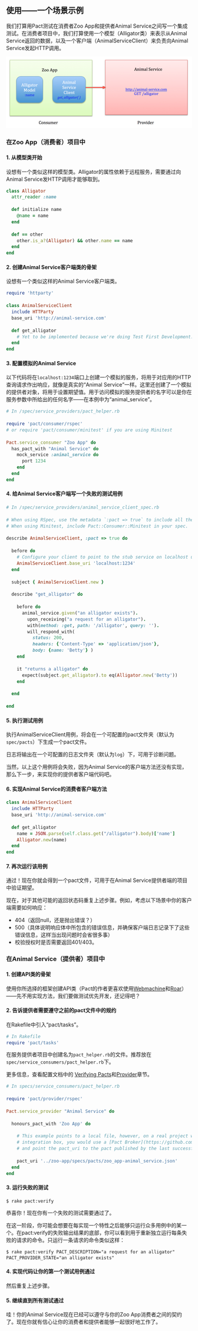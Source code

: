 ## 使用——一个场景示例

我们打算用Pact测试在消费者Zoo App和提供者Animal Service之间写一个集成测试。在消费者项目中，我们打算使用一个模型（Alligator类）来表示从Animal Service返回的数据，以及一个客户端（AnimalServiceClient）来负责向Animal Service发起HTTP调用。

![Example](../media/zoo_app-animal_service.png)

### 在Zoo App（消费者）项目中

#### 1. 从模型类开始

设想有一个类似这样的模型类。Alligator的属性依赖于远程服务，需要通过向Animal Service发HTTP调用才能够取到。

```ruby
class Alligator
  attr_reader :name

  def initialize name
    @name = name
  end

  def == other
    other.is_a?(Alligator) && other.name == name
  end
end
```

#### 2. 创建Animal Service客户端类的骨架

设想有一个类似这样的Animal Service客户端类。

```ruby
require 'httparty'

class AnimalServiceClient
  include HTTParty
  base_uri 'http://animal-service.com'

  def get_alligator
    # Yet to be implemented because we're doing Test First Development...
  end
end
```
#### 3. 配置模拟的Animal Service

以下代码将在`localhost:1234`端口上创建一个模拟的服务，将用于对应用的HTTP查询请求作出响应，就像是真实的“Animal Service”一样。这里还创建了一个模拟的提供者对象，将用于设置期望值。用于访问模拟的服务提供者的名字可以是你在服务参数中所给出的任何名字——在本例中为“animal_service”。

```ruby
# In /spec/service_providers/pact_helper.rb

require 'pact/consumer/rspec'
# or require 'pact/consumer/minitest' if you are using Minitest

Pact.service_consumer "Zoo App" do
  has_pact_with "Animal Service" do
    mock_service :animal_service do
      port 1234
    end
  end
end
```

#### 4. 给Animal Service客户端写一个失败的测试用例

```ruby
# In /spec/service_providers/animal_service_client_spec.rb

# When using RSpec, use the metadata `:pact => true` to include all the pact functionality in your spec.
# When using Minitest, include Pact::Consumer::Minitest in your spec.

describe AnimalServiceClient, :pact => true do

  before do
    # Configure your client to point to the stub service on localhost using the port you have specified
    AnimalServiceClient.base_uri 'localhost:1234'
  end

  subject { AnimalServiceClient.new }

  describe "get_alligator" do

    before do
      animal_service.given("an alligator exists").
        upon_receiving("a request for an alligator").
        with(method: :get, path: '/alligator', query: '').
        will_respond_with(
          status: 200,
          headers: {'Content-Type' => 'application/json'},
          body: {name: 'Betty'} )
    end

    it "returns a alligator" do
      expect(subject.get_alligator).to eq(Alligator.new('Betty'))
    end

  end

end
```

#### 5. 执行测试用例

执行AnimalServiceClient用例，将会在一个可配置的pact文件夹（默认为`spec/pacts`）下生成一个pact文件。

日志将输出在一个可配置的日志文件夹（默认为`log`）下，可用于诊断问题。

当然，以上这个用例将会失败，因为Animal Service的客户端方法还没有实现，那么下一步，来实现你的提供者客户端代码吧。

#### 6. 实现Animal Service的消费者客户端方法

```ruby
class AnimalServiceClient
  include HTTParty
  base_uri 'http://animal-service.com'

  def get_alligator
    name = JSON.parse(self.class.get("/alligator").body)['name']
    Alligator.new(name)
  end
end
```

#### 7. 再次运行该用例

通过！现在你就会得到一个pact文件，可用于在Animal Service提供者端的项目中验证期望。

现在，对于其他可能的返回状态码重复上述步骤。例如，考虑以下场景中你的客户端需要如何响应：

* 404（返回null，还是抛出错误？）
* 500（具体说明响应体中所包含的错误信息，并确保客户端日志记录下了这些错误信息，这样当出现问题时会省很多事）
* 校验授权时是否需要返回401/403。

### 在Animal Service（提供者）项目中

#### 1. 创建API类的骨架

使用你所选择的框架创建API类（Pact的作者更喜欢使用[Webmachine](https://github.com/webmachine/webmachine)和[Roar](https://github.com/trailblazer/roar)）——先不用实现方法，我们要做测试优先开发，还记得吧？

#### 2. 告诉提供者需要遵守之前的pact文件中的规约

在Rakefile中引入“pact/tasks”。

```ruby
# In Rakefile
require 'pact/tasks'
```

在服务提供者项目中创建名为`pact_helper.rb`的文件。推荐放在`spec/service_consumers/pact_helper.rb`下。

更多信息，查看配置文档中的 [Verifying Pacts](https://github.com/realestate-com-au/pact/wiki/Verifying-pacts)和[Provider](documentation/configuration.md#provider)章节。

```ruby
# In specs/service_consumers/pact_helper.rb

require 'pact/provider/rspec'

Pact.service_provider "Animal Service" do

  honours_pact_with 'Zoo App' do

    # This example points to a local file, however, on a real project with a continuous
    # integration box, you would use a [Pact Broker](https://github.com/bethesque/pact_broker) or publish your pacts as artifacts,
    # and point the pact_uri to the pact published by the last successful build.

    pact_uri '../zoo-app/specs/pacts/zoo_app-animal_service.json'
  end
end
```

#### 3. 运行失败的测试

    $ rake pact:verify
恭喜你！现在你有一个失败的测试需要通过了。

在这一阶段，你可能会想要在每实现一个特性之后能够只运行众多用例中的某一个。在pact:verify的失败输出结果的底部，你可以看到用于重新独立运行每条失败的请求的命令。只运行一条请求的命令类似这样：

    $ rake pact:verify PACT_DESCRIPTION="a request for an alligator" PACT_PROVIDER_STATE="an alligator exists"

#### 4. 实现代码让你的第一个测试用例通过

然后重复上述步骤。

#### 5. 继续直到所有测试通过

哇！你的Animal Service现在已经可以遵守与你的Zoo App消费者之间的契约了。现在你就有信心让你的消费者和提供者能够一起很好地工作了。
